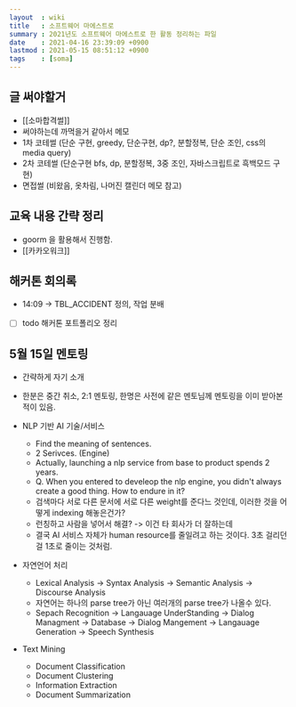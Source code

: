 ```yaml
---
layout  : wiki
title   : 소프트웨어 마에스트로
summary : 2021년도 소프트웨어 마에스트로 한 활동 정리하는 파일
date    : 2021-04-16 23:39:09 +0900
lastmod : 2021-05-15 08:51:12 +0900
tags    : [soma]
---
```


## 글 써야할거
 * [[소마합격썰]]
 * 써야하는데 까먹을거 같아서 메모
 * 1차 코테썰 (단순 구현, greedy, 단순구현, dp?, 분할정복, 단순 조인, css의 media query)
 * 2차 코테썰 (단순구현 bfs, dp, 분할정복, 3중 조인, 자바스크립트로 흑백모드 구현)
 * 면접썰 (비왔음, 옷차림, 나머진 캘린더 메모 참고)

## 교육 내용 간략 정리
 * goorm 을 활용해서 진행함.
 * [[카카오워크]]

## 해커톤 회의록
 * 14:09 -> TBL_ACCIDENT 정의, 작업 분배
 * [ ] todo 해커톤 포트폴리오 정리


## 5월 15일 멘토링
 * 간략하게 자기 소개
 * 한분은 중간 취소, 2:1 멘토링, 한명은 사전에 같은 멘토님께 멘토링을 이미 받아본적이 있음.

 * NLP 기반 AI 기술/서비스
   * Find the meaning of sentences.
   * 2 Serivces. (Engine)
   * Actually, launching a nlp service from base to product spends 2 years.
   * Q. When you entered to develeop the nlp engine, you didn't always create a good thing. How to endure in it?
   * 검색마다 서로 다른 문서에 서로 다른 weight를 준다느 것인데, 이러한 것을 어떻게 indexing 해놓은건가?
   * 런칭하고 사람을 넣어서 해결? -> 이건 타 회사가 더 잘하는데
   * 결국 AI 서비스 자체가 human resource를 줄일려고 하는 것이다. 3초 걸리던걸 1초로 줄이는 것처럼.
 * 자연언어 처리
   * Lexical Analysis -> Syntax Analysis -> Semantic Analysis -> Discourse Analysis
   * 자연어는 하나의 parse tree가 아닌 여러개의 parse tree가 나올수 있다.
   * Sepach Recognition -> Langauage UnderStanding -> Dialog Managment -> Database -> Dialog Mangement -> Langauage Generation -> Speech Synthesis
 * Text Mining
   * Document Classification
   * Document Clustering
   * Information Extraction
   * Document Summarization
